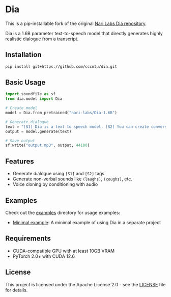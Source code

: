 # Dia

This is a pip-installable fork of the original [Nari Labs Dia repository](https://github.com/nari-labs/dia).

Dia is a 1.6B parameter text-to-speech model that directly generates highly realistic dialogue from a transcript.

## Installation

```bash
pip install git+https://github.com/cccntu/dia.git
```

## Basic Usage

```python
import soundfile as sf
from dia.model import Dia

# Create model
model = Dia.from_pretrained("nari-labs/Dia-1.6B")

# Generate dialogue
text = "[S1] Dia is a text to speech model. [S2] You can create conversations easily!"
output = model.generate(text)

# Save output
sf.write("output.mp3", output, 44100)
```

## Features

- Generate dialogue using `[S1]` and `[S2]` tags
- Generate non-verbal sounds like `(laughs)`, `(coughs)`, etc.
- Voice cloning by conditioning with audio

## Examples

Check out the [examples](examples/) directory for usage examples:
- [Minimal example](examples/minimal/): A minimal example of using Dia in a separate project

## Requirements

- CUDA-compatible GPU with at least 10GB VRAM
- PyTorch 2.0+ with CUDA 12.6

## License

This project is licensed under the Apache License 2.0 - see the [LICENSE](LICENSE) file for details.